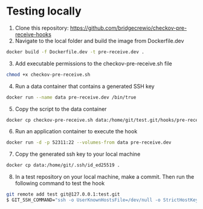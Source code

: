 # Testing locally

1. Clone this repository: <https://github.com/bridgecrewio/checkov-pre-receive-hooks>
2. Navigate to the local folder and build the image from Dockerfile.dev

```sh
docker build -f Dockerfile.dev -t pre-receive.dev .
```

3. Add executable permissions to the checkov-pre-receive.sh file 

```sh
chmod +x checkov-pre-receive.sh
```

4. Run a data container that contains a generated SSH key

```sh
docker run --name data pre-receive.dev /bin/true
```

5. Copy the script to the data container

```sh
docker cp checkov-pre-receive.sh data:/home/git/test.git/hooks/pre-receive
```

6. Run an application container to execute the hook

```sh
docker run -d -p 52311:22 --volumes-from data pre-receive.dev
```

7. Copy the generated ssh key to your local machine

```sh
docker cp data:/home/git/.ssh/id_ed25519 .
```

8. In a test repository on your local machine, make a commit. Then run the following command to test the hook

```sh
git remote add test git@127.0.0.1:test.git
$ GIT_SSH_COMMAND="ssh -o UserKnownHostsFile=/dev/null -o StrictHostKeyChecking=no -p 52311 -i ../id_ed25519" git push -u test main
```
